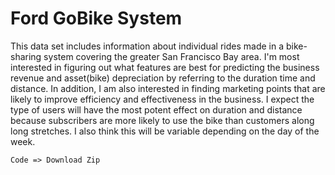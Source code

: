 # Ford GoBike System
This data set includes information about individual rides made in a bike-sharing system covering the greater San Francisco Bay area. I'm most interested in figuring out what features are best for predicting the business revenue and asset(bike) depreciation by referring to the duration time and distance. In addition, I am also interested in finding marketing points that are likely to improve efficiency and effectiveness in the business. I expect the type of users will have the most potent effect on duration and distance because subscribers are more likely to use the bike than customers along long stretches. I also think this will be variable depending on the day of the week.

`Code => Download Zip`
